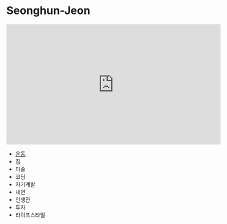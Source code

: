 # Seonghun-Jeon

<html>
  <head>
      <title> 전성훈 </title>
  </head>
  
  
  <body>  
   <p> 
<iframe width="560" height="315" src="https://www.youtube.com/embed/wdcy-U01l3Q" title="YouTube video player" frameborder="0" allow="accelerometer; autoplay; clipboard-write; encrypted-media; gyroscope; picture-in-picture" allowfullscreen></iframe>
    </p>
    <p>
  <ul>
        <li> <a href ="pm.html" target = "_blank"> 운동 </a> </li>
        <li>집</li>
        <li>미술</li>
        <li>코딩</li>
        <li>자기계발</li>
        <li>내면</li>
        <li>인생관</li>
        <li>투자</li>
        <li>라이프스타일</li>
    </ul>
    </p>
  </body>
